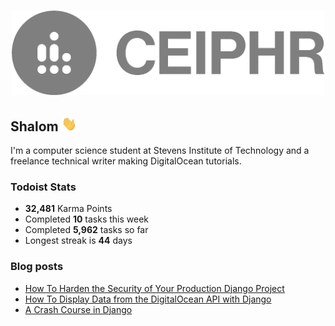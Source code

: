 
<h3 align="center">
  <a href="https://www.ceiphr.com/">
    <img width="500px" alt="Profile Logo" src="readme-banner.png">
  </a>
</h3>

## Shalom <a href="https://youtu.be/phIWJsqk7_o"> <img height="24px" src="wave.gif" /> </a>

I'm a computer science student at Stevens Institute of Technology and a freelance technical writer making DigitalOcean tutorials.

<!--<a href="https://github.com/ceiphr?tab=repositories&type=source">
  <img alt="Language Stats" src="https://github-readme-stats.vercel.app/api/top-langs/?username=ceiphr&count_private=true&hide=html&layout=compact&theme=dark&hide_border=true&hide_title=true&bg_color=0d1117">
</a>-->

### Todoist Stats
<!-- TODO-IST:START -->
-  **32,481** Karma Points           
-  Completed **10** tasks this week           
-  Completed **5,962** tasks so far           
-  Longest streak is **44** days
<!-- TODO-IST:END -->

### Blog posts
<!-- BLOG-POST-LIST:START -->
- [How To Harden the Security of Your Production Django Project](https://www.ceiphr.com/how-to-harden-your-production-django-project/)
- [How To Display Data from the DigitalOcean API with Django](https://www.ceiphr.com/how-to-display-data-from-the-digitalocean-api-with-django/)
- [A Crash Course in Django](https://www.ceiphr.com/a-crash-course-in-django/)
<!-- BLOG-POST-LIST:END -->
